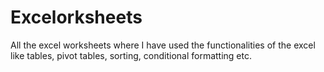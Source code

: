 # Excelorksheets
All the excel worksheets where I have used the functionalities of the excel like tables, pivot tables, sorting, conditional formatting etc.
